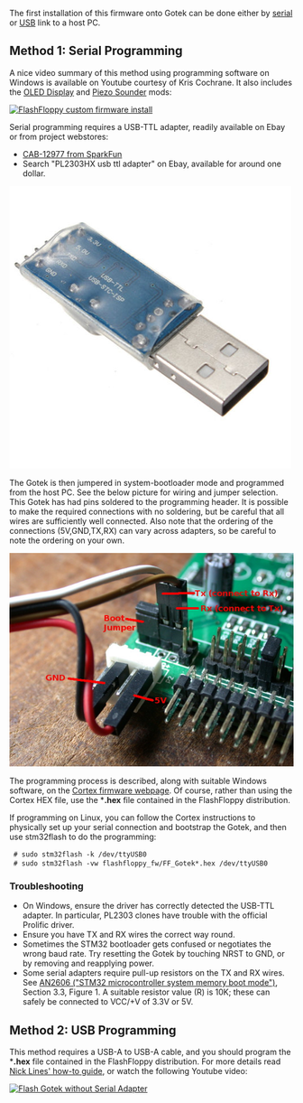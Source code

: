 The first installation of this firmware onto Gotek can be done either
by [serial](#method-1-serial-programming) or
[USB](#method-2-usb-programming) link to a host PC.

## Method 1: Serial Programming

A nice video summary of this method using programming software on
Windows is available on Youtube courtesy of Kris Cochrane. It also
includes the [OLED Display](Hardware-Mods#oled-display) and
[Piezo Sounder](Hardware-Mods#speaker) mods:

[![FlashFloppy custom firmware install](http://img.youtube.com/vi/-K31S2xqZIk/0.jpg)](http://www.youtube.com/watch?v=-K31S2xqZIk "FlashFloppy custom firmware install")

Serial programming requires a USB-TTL adapter, readily available on
Ebay or from project webstores:
- [CAB-12977 from SparkFun](https://www.sparkfun.com/products/12977)
- Search "PL2303HX usb ttl adapter" on Ebay, available for around one dollar.

![USB-TTL Adapter](assets/usbttl.jpg)

The Gotek is then jumpered in system-bootloader mode and programmed
from the host PC. See the below picture for wiring and jumper
selection. This Gotek has had pins soldered to the programming
header. It is possible to make the required connections with no
soldering, but be careful that all wires are sufficiently well
connected. Also note that the ordering of the connections
(5V,GND,TX,RX) can vary across adapters, so be careful to note the
ordering on your own.

![Programming header](assets/programming_header.jpg)

The programming process is described, along with suitable
Windows software, on the
[Cortex firmware webpage](https://cortexamigafloppydrive.wordpress.com).
Of course, rather than using the Cortex HEX file, use the ***.hex** file
contained in the FlashFloppy distribution.

If programming on Linux, you can follow the Cortex instructions to
physically set up your serial connection and bootstrap the Gotek, and
then use stm32flash to do the programming:

```
 # sudo stm32flash -k /dev/ttyUSB0
 # sudo stm32flash -vw flashfloppy_fw/FF_Gotek*.hex /dev/ttyUSB0
```

### Troubleshooting
- On Windows, ensure the driver has correctly detected the USB-TTL
  adapter. In particular, PL2303 clones have trouble with the official
  Prolific driver.
- Ensure you have TX and RX wires the correct way round.
- Sometimes the STM32 bootloader gets confused or negotiates the wrong
  baud rate. Try resetting the Gotek by touching NRST to GND, or
  by removing and reapplying power.
- Some serial adapters require pull-up resistors on the TX and RX
  wires. See [AN2606 ("STM32 microcontroller system memory boot
  mode")][an2606], Section 3.3, Figure 1. A suitable resistor value
  (R) is 10K; these can safely be connected to VCC/+V of 3.3V or 5V.

## Method 2: USB Programming

This method requires a USB-A to USB-A cable, and you should program
the ***.hex** file contained in the FlashFloppy distribution. For more
details read [Nick Lines' how-to guide](http://www.binarydevotion.com/?p=228),
or watch the following Youtube video:

[![Flash Gotek without Serial Adapter](http://img.youtube.com/vi/yUOyZB9cro4/0.jpg)](http://www.youtube.com/watch?v=yUOyZB9cro4 "Flash Gotek without Serial Adapter")

[an2606]: http://www.st.com/resource/en/application_note/cd00167594.pdf
